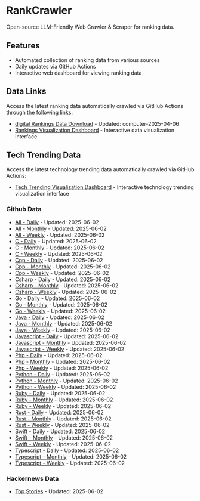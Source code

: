 # RankCrawler

Open-source LLM-Friendly Web Crawler & Scraper for ranking data.

## Features

* Automated collection of ranking data from various sources
* Daily updates via GitHub Actions
* Interactive web dashboard for viewing ranking data


## Data Links

Access the latest ranking data automatically crawled via GitHub Actions through the following links:

* [digital Rankings Data Download](https://github.com/chenjy16/RankCrawler/blob/main/data/1688/digital_computer_2025-04-06.json) - Updated: computer-2025-04-06
* [Rankings Visualization Dashboard](https://chenjy16.github.io/RankCrawler/1688_rankings.html) - Interactive data visualization interface




## Tech Trending Data

Access the latest technology trending data automatically crawled via GitHub Actions:

* [Tech Trending Visualization Dashboard](https://chenjy16.github.io/RankCrawler/tech_trending.html) - Interactive technology trending visualization interface

### Github Data

* [All - Daily](https://github.com/chenjy16/RankCrawler/blob/main/data/github/github_all_daily_2025-06-02.json) - Updated: 2025-06-02
* [All - Monthly](https://github.com/chenjy16/RankCrawler/blob/main/data/github/github_all_monthly_2025-06-02.json) - Updated: 2025-06-02
* [All - Weekly](https://github.com/chenjy16/RankCrawler/blob/main/data/github/github_all_weekly_2025-06-02.json) - Updated: 2025-06-02
* [C - Daily](https://github.com/chenjy16/RankCrawler/blob/main/data/github/github_c_daily_2025-06-02.json) - Updated: 2025-06-02
* [C - Monthly](https://github.com/chenjy16/RankCrawler/blob/main/data/github/github_c_monthly_2025-06-02.json) - Updated: 2025-06-02
* [C - Weekly](https://github.com/chenjy16/RankCrawler/blob/main/data/github/github_c_weekly_2025-06-02.json) - Updated: 2025-06-02
* [Cpp - Daily](https://github.com/chenjy16/RankCrawler/blob/main/data/github/github_cpp_daily_2025-06-02.json) - Updated: 2025-06-02
* [Cpp - Monthly](https://github.com/chenjy16/RankCrawler/blob/main/data/github/github_cpp_monthly_2025-06-02.json) - Updated: 2025-06-02
* [Cpp - Weekly](https://github.com/chenjy16/RankCrawler/blob/main/data/github/github_cpp_weekly_2025-06-02.json) - Updated: 2025-06-02
* [Csharp - Daily](https://github.com/chenjy16/RankCrawler/blob/main/data/github/github_csharp_daily_2025-06-02.json) - Updated: 2025-06-02
* [Csharp - Monthly](https://github.com/chenjy16/RankCrawler/blob/main/data/github/github_csharp_monthly_2025-06-02.json) - Updated: 2025-06-02
* [Csharp - Weekly](https://github.com/chenjy16/RankCrawler/blob/main/data/github/github_csharp_weekly_2025-06-02.json) - Updated: 2025-06-02
* [Go - Daily](https://github.com/chenjy16/RankCrawler/blob/main/data/github/github_go_daily_2025-06-02.json) - Updated: 2025-06-02
* [Go - Monthly](https://github.com/chenjy16/RankCrawler/blob/main/data/github/github_go_monthly_2025-06-02.json) - Updated: 2025-06-02
* [Go - Weekly](https://github.com/chenjy16/RankCrawler/blob/main/data/github/github_go_weekly_2025-06-02.json) - Updated: 2025-06-02
* [Java - Daily](https://github.com/chenjy16/RankCrawler/blob/main/data/github/github_java_daily_2025-06-02.json) - Updated: 2025-06-02
* [Java - Monthly](https://github.com/chenjy16/RankCrawler/blob/main/data/github/github_java_monthly_2025-06-02.json) - Updated: 2025-06-02
* [Java - Weekly](https://github.com/chenjy16/RankCrawler/blob/main/data/github/github_java_weekly_2025-06-02.json) - Updated: 2025-06-02
* [Javascript - Daily](https://github.com/chenjy16/RankCrawler/blob/main/data/github/github_javascript_daily_2025-06-02.json) - Updated: 2025-06-02
* [Javascript - Monthly](https://github.com/chenjy16/RankCrawler/blob/main/data/github/github_javascript_monthly_2025-06-02.json) - Updated: 2025-06-02
* [Javascript - Weekly](https://github.com/chenjy16/RankCrawler/blob/main/data/github/github_javascript_weekly_2025-06-02.json) - Updated: 2025-06-02
* [Php - Daily](https://github.com/chenjy16/RankCrawler/blob/main/data/github/github_php_daily_2025-06-02.json) - Updated: 2025-06-02
* [Php - Monthly](https://github.com/chenjy16/RankCrawler/blob/main/data/github/github_php_monthly_2025-06-02.json) - Updated: 2025-06-02
* [Php - Weekly](https://github.com/chenjy16/RankCrawler/blob/main/data/github/github_php_weekly_2025-06-02.json) - Updated: 2025-06-02
* [Python - Daily](https://github.com/chenjy16/RankCrawler/blob/main/data/github/github_python_daily_2025-06-02.json) - Updated: 2025-06-02
* [Python - Monthly](https://github.com/chenjy16/RankCrawler/blob/main/data/github/github_python_monthly_2025-06-02.json) - Updated: 2025-06-02
* [Python - Weekly](https://github.com/chenjy16/RankCrawler/blob/main/data/github/github_python_weekly_2025-06-02.json) - Updated: 2025-06-02
* [Ruby - Daily](https://github.com/chenjy16/RankCrawler/blob/main/data/github/github_ruby_daily_2025-06-02.json) - Updated: 2025-06-02
* [Ruby - Monthly](https://github.com/chenjy16/RankCrawler/blob/main/data/github/github_ruby_monthly_2025-06-02.json) - Updated: 2025-06-02
* [Ruby - Weekly](https://github.com/chenjy16/RankCrawler/blob/main/data/github/github_ruby_weekly_2025-06-02.json) - Updated: 2025-06-02
* [Rust - Daily](https://github.com/chenjy16/RankCrawler/blob/main/data/github/github_rust_daily_2025-06-02.json) - Updated: 2025-06-02
* [Rust - Monthly](https://github.com/chenjy16/RankCrawler/blob/main/data/github/github_rust_monthly_2025-06-02.json) - Updated: 2025-06-02
* [Rust - Weekly](https://github.com/chenjy16/RankCrawler/blob/main/data/github/github_rust_weekly_2025-06-02.json) - Updated: 2025-06-02
* [Swift - Daily](https://github.com/chenjy16/RankCrawler/blob/main/data/github/github_swift_daily_2025-06-02.json) - Updated: 2025-06-02
* [Swift - Monthly](https://github.com/chenjy16/RankCrawler/blob/main/data/github/github_swift_monthly_2025-06-02.json) - Updated: 2025-06-02
* [Swift - Weekly](https://github.com/chenjy16/RankCrawler/blob/main/data/github/github_swift_weekly_2025-06-02.json) - Updated: 2025-06-02
* [Typescript - Daily](https://github.com/chenjy16/RankCrawler/blob/main/data/github/github_typescript_daily_2025-06-02.json) - Updated: 2025-06-02
* [Typescript - Monthly](https://github.com/chenjy16/RankCrawler/blob/main/data/github/github_typescript_monthly_2025-06-02.json) - Updated: 2025-06-02
* [Typescript - Weekly](https://github.com/chenjy16/RankCrawler/blob/main/data/github/github_typescript_weekly_2025-06-02.json) - Updated: 2025-06-02

### Hackernews Data

* [Top Stories](https://github.com/chenjy16/RankCrawler/blob/main/data/hackernews/hackernews_top_2025-06-02.json) - Updated: 2025-06-02


